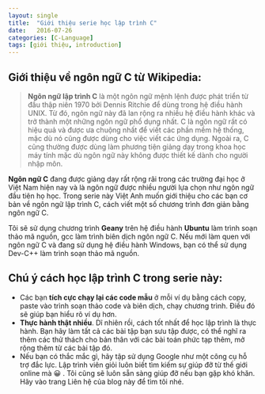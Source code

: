 ```yaml
---
layout: single
title:  "Giới thiệu serie học lập trình C"
date:   2016-07-26
categories: [C-Language]
tags: [giới thiệu, introduction]
---
```


## Giới thiệu về ngôn ngữ C từ Wikipedia:

> **Ngôn ngữ lập trình C** là một ngôn ngữ mệnh lệnh được phát triển từ đầu thập niên 1970 bởi Dennis Ritchie để dùng trong hệ điều hành UNIX. Từ đó, ngôn ngữ này đã lan rộng ra nhiều hệ điều hành khác và trở thành một những ngôn ngữ phổ dụng nhất. C là ngôn ngữ rất có hiệu quả và được ưa chuộng nhất để viết các phần mềm hệ thống, mặc dù nó cũng được dùng cho việc viết các ứng dụng. Ngoài ra, C cũng thường được dùng làm phương tiện giảng dạy trong khoa học máy tính mặc dù ngôn ngữ này không được thiết kế dành cho người nhập môn.

**Ngôn ngữ C**  đang được giảng dạy rất rộng rãi trong các trường đại học ở Việt Nam hiện nay và là ngôn ngữ được nhiều người lựa chọn như ngôn ngữ đầu tiên họ học. Trong serie này Việt Anh muốn giới thiệu cho các bạn cơ bản về ngôn ngữ lập trình C, cách viết một số chương trình đơn giản bằng ngôn ngữ C.

Tôi sẽ sử dụng chương trình **Geany** trên hệ điều hành **Ubuntu** làm trình soạn thảo mã nguồn, gcc làm trình biên dịch ngôn ngữ C. Nếu mới làm quen với ngôn ngữ C và đang sử dụng hệ điều hành Windows, bạn có thể sử dụng Dev-C++ làm trình soạn thảo mã nguồn.

## Chú ý cách học lập trình C trong serie này:

* Các bạn **tích cực chạy lại các code mẫu** ở mỗi ví dụ bằng cách copy, paste vào trình soạn thảo code và biên dịch, chạy chương trình. Điều đó sẽ giúp bạn hiểu rõ ví dụ hơn.
* **Thực hành thật nhiều**. Dĩ nhiên rồi, cách tốt nhất để học lập trình là thực hành. Bạn hãy làm tất cả các bài tập bạn sưu tập được, có thể nghĩ ra thêm các thử thách cho bản thân với các bài toán phức tạp thêm, mở rộng thêm từ các bài tập đó.
* Nếu bạn có thắc mắc gì, hãy tập sử dụng Google như một công cụ hỗ trợ đắc lực. Lập trình viên giỏi luôn biết tìm kiếm sự giúp đỡ từ thế giới online mà 😀 . Tôi cũng sẽ luôn sẵn sàng giúp đỡ nếu bạn gặp khó khăn. Hãy vào trang Liên hệ của blog này để tìm tôi nhé.
